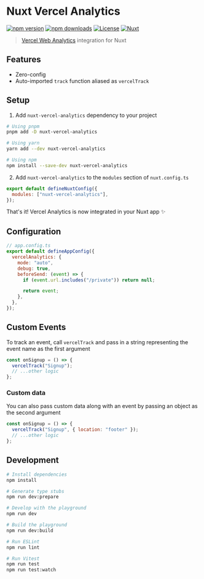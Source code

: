<!--
Get your module up and running quickly.

Find and replace all on all files (CMD+SHIFT+F):
- Name: Nuxt Vercel Analytics
- Package name: nuxt-vercel-analytics
- Description: Nuxt module to integrate Vercel Analytics
-->

# Nuxt Vercel Analytics

[![npm version][npm-version-src]][npm-version-href]
[![npm downloads][npm-downloads-src]][npm-downloads-href]
[![License][license-src]][license-href]
[![Nuxt][nuxt-src]][nuxt-href]

> [Vercel Web Analytics](https://vercel.com/docs/concepts/analytics) integration for Nuxt

## Features

- Zero-config
- Auto-imported `track` function aliased as `vercelTrack`

## Setup

1. Add `nuxt-vercel-analytics` dependency to your project

```bash
# Using pnpm
pnpm add -D nuxt-vercel-analytics

# Using yarn
yarn add --dev nuxt-vercel-analytics

# Using npm
npm install --save-dev nuxt-vercel-analytics
```

2. Add `nuxt-vercel-analytics` to the `modules` section of `nuxt.config.ts`

```js
export default defineNuxtConfig({
  modules: ["nuxt-vercel-analytics"],
});
```

That's it! Vercel Analytics is now integrated in your Nuxt app ✨

## Configuration

```js
// app.config.ts
export default defineAppConfig({
  vercelAnalytics: {
    mode: "auto",
    debug: true,
    beforeSend: (event) => {
      if (event.url.includes("/private")) return null;

      return event;
    },
  },
});
```

## Custom Events

To track an event, call `vercelTrack` and pass in a string representing the event name as the first argument

```js
const onSignup = () => {
  vercelTrack("Signup");
  // ...other logic
};
```

### Custom data

You can also pass custom data along with an event by passing an object as the second argument

```js
const onSignup = () => {
  vercelTrack("Signup", { location: "footer" });
  // ...other logic
};
```

## Development

```bash
# Install dependencies
npm install

# Generate type stubs
npm run dev:prepare

# Develop with the playground
npm run dev

# Build the playground
npm run dev:build

# Run ESLint
npm run lint

# Run Vitest
npm run test
npm run test:watch
```

<!-- Badges -->

[npm-version-src]: https://img.shields.io/npm/v/nuxt-vercel-analytics/latest.svg?style=flat&colorA=18181B&colorB=28CF8D
[npm-version-href]: https://npmjs.com/package/nuxt-vercel-analytics
[npm-downloads-src]: https://img.shields.io/npm/dm/nuxt-vercel-analytics.svg?style=flat&colorA=18181B&colorB=28CF8D
[npm-downloads-href]: https://npmjs.com/package/nuxt-vercel-analytics
[license-src]: https://img.shields.io/npm/l/nuxt-vercel-analytics.svg?style=flat&colorA=18181B&colorB=28CF8D
[license-href]: https://npmjs.com/package/nuxt-vercel-analytics
[nuxt-src]: https://img.shields.io/badge/Nuxt-18181B?logo=nuxt.js
[nuxt-href]: https://nuxt.com
